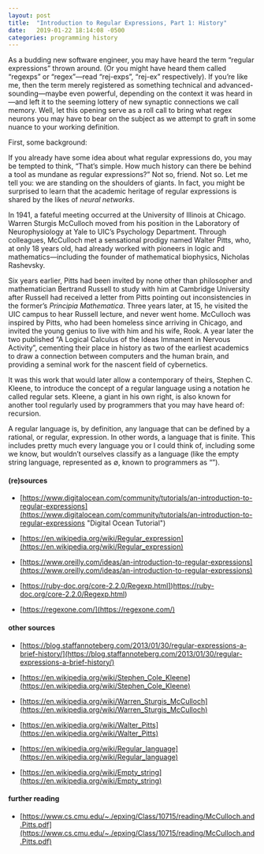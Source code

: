 ```yaml
---
layout: post
title:  "Introduction to Regular Expressions, Part 1: History"
date:   2019-01-22 18:14:08 -0500
categories: programming history 
---
```

As a budding new software engineer, you may have heard the term “regular expressions” thrown around. (Or you might have heard them called “regexps” or “regex”—read “rej-exps”, “rej-ex” respectively). If you’re like me, then the term merely registered as something technical and advanced-sounding—maybe even powerful, depending on the context it was heard in—and left it to the seeming lottery of new synaptic connections we call memory. Well, let this opening serve as a roll call to bring what regex neurons you may have to bear on the subject as we attempt to graft in some nuance to your working definition.

First, some background:

If you already have some idea about what regular expressions do, you may be tempted to think, “That’s simple. How much history can there be behind a tool as mundane as regular expressions?” Not so, friend. Not so. Let me tell you: we are standing on the shoulders of giants. In fact, you might be surprised to learn that the academic heritage of regular expressions is shared by the likes of _neural networks_.

In 1941, a fateful meeting occurred at the University of Illinois at Chicago. Warren Sturgis McCulloch moved from his position in the Laboratory of Neurophysiology at Yale to UIC’s Psychology Department. Through colleagues, McCulloch met a sensational prodigy named Walter Pitts, who, at only 18 years old, had already worked with pioneers in logic and mathematics—including the founder of mathematical biophysics, Nicholas Rashevsky.

Six years earlier, Pitts had been invited by none other than philosopher and mathematician Bertrand Russell to study with him at Cambridge University after Russell had received a letter from Pitts pointing out inconsistencies in the former’s _Principia Mathematica_. Three years later, at 15, he visited the UIC campus to hear Russell lecture, and never went home. McCulloch was inspired by Pitts, who had been homeless since arriving in Chicago, and invited the young genius to live with him and his wife, Rook. A year later the two published “A Logical Calculus of the Ideas Immanent in Nervous Activity”, cementing their place in history as two of the earliest academics to draw a connection between computers and the human brain, and providing a seminal work for the nascent field of cybernetics.

It was this work that would later allow a contemporary of theirs, Stephen C. Kleene, to introduce the concept of a regular language using a notation he called regular sets. Kleene, a giant in his own right, is also known for another tool regularly used by programmers that you may have heard of: recursion.

A regular language is, by definition, any language that can be defined by a rational, or regular, expression. In other words, a language that is finite. This includes pretty much every language you or I could think of, including some we know, but wouldn’t ourselves classify as a language (like the empty string language, represented as ∅, known to programmers as “”).


#### (re)sources ####

* [https://www.digitalocean.com/community/tutorials/an-introduction-to-regular-expressions](https://www.digitalocean.com/community/tutorials/an-introduction-to-regular-expressions "Digital Ocean Tutorial")

* [https://en.wikipedia.org/wiki/Regular_expression](https://en.wikipedia.org/wiki/Regular_expression)

* [https://www.oreilly.com/ideas/an-introduction-to-regular-expressions](https://www.oreilly.com/ideas/an-introduction-to-regular-expressions)

* [https://ruby-doc.org/core-2.2.0/Regexp.html])https://ruby-doc.org/core-2.2.0/Regexp.html)

* [https://regexone.com/](https://regexone.com/)


#### other sources ####

* [https://blog.staffannoteberg.com/2013/01/30/regular-expressions-a-brief-history/](https://blog.staffannoteberg.com/2013/01/30/regular-expressions-a-brief-history/)

* [https://en.wikipedia.org/wiki/Stephen_Cole_Kleene](https://en.wikipedia.org/wiki/Stephen_Cole_Kleene)

* [https://en.wikipedia.org/wiki/Warren_Sturgis_McCulloch](https://en.wikipedia.org/wiki/Warren_Sturgis_McCulloch)

* [https://en.wikipedia.org/wiki/Walter_Pitts](https://en.wikipedia.org/wiki/Walter_Pitts)

* [https://en.wikipedia.org/wiki/Regular_language](https://en.wikipedia.org/wiki/Regular_language)

* [https://en.wikipedia.org/wiki/Empty_string](https://en.wikipedia.org/wiki/Empty_string)


#### further reading ####

* [https://www.cs.cmu.edu/~./epxing/Class/10715/reading/McCulloch.and.Pitts.pdf](https://www.cs.cmu.edu/~./epxing/Class/10715/reading/McCulloch.and.Pitts.pdf)
